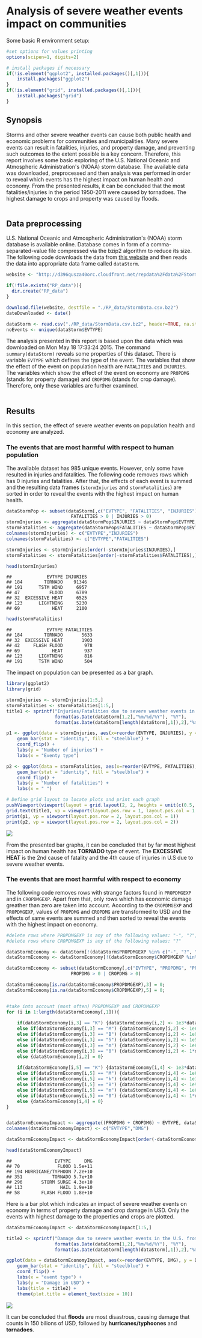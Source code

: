 # Analysis of severe weather events impact on communities
Some basic R environment setup:

```r
#set options for values printing
options(scipen=1, digits=2)

# install packages if necessary
if(!is.element("ggplot2", installed.packages()[,1])){
    install.packages("ggplot2")
}
if(!is.element("grid", installed.packages()[,1])){
    install.packages("grid")
}
```
## Synopsis
Storms and other severe weather events can cause both public health and economic problems for communities and municipalities. Many severe events can result in fatalities, injuries, and property damage, and preventing such outcomes to the extent possible is a key concern. Therefore, this report involves some basic exploring of the U.S. National Oceanic and Atmospheric Administration's (NOAA) storm database. The available data was downloaded, preprocessed and then analysis was performed in order to reveal which events has the highest impact on human health and economy. From the presented results, it can be concluded that the most fatalities/injuries in the period 1950-2011 were caused by tornadoes. The highest damage to crops and property was caused by floods.
<br><br>

## Data preprocessing
U.S. National Oceanic and Atmospheric Administration's (NOAA) storm database is available online. Database comes in form of a comma-separated-value file compressed via the bzip2 algorithm to reduce its size. The following code downloads the data from <a href=https://d396qusza40orc.cloudfront.net/repdata%2Fdata%2FStormData.csv.bz2>this website</a> and then reads the data into appropriate data frame called <code>dataStorm</code>.


```r
website <- "http://d396qusza40orc.cloudfront.net/repdata%2Fdata%2FStormData.csv.bz2"

if(!file.exists("RP_data")){
  dir.create("RP_data")
}

download.file(website, destfile = "./RP_data/StormData.csv.bz2")
dateDownloaded <- date()

dataStorm <- read.csv("./RP_data/StormData.csv.bz2", header=TRUE, na.strings = "")
noEvents <- unique(dataStorm$EVTYPE)
```

The analysis presented in this report is based upon the data which was downloaded on Mon May 18 17:33:24 2015. The command <code>summary(dataStorm)</code> reveals some properties of this dataset. There is variable <code>EVTYPE</code> which defines the type of the event. The variables that show the effect of the event on population health are <code>FATALITIES</code> and <code>INJURIES</code>. The variables which show the effect of the event on economy are <code>PROPDMG</code> (stands for property damage) and <code>CROPDMG</code> (stands for crop damage). Therefore, only these variables are further examined.
<br><br>

## Results

In this section, the effect of severe weather events on population health and economy are analyzed.


### The events that are most harmful with respect to human population
The available dataset has 985 unique events. However, only some have resulted in injuries and fatalities. The following code removes rows which has 0 injuries and fatalities. After that, the effects of each event is summed and the resulting data frames (<code>stormInjuries</code> and <code>stormFatalities</code>) are sorted in order to reveal the events with the highest impact on human health.



```r
dataStormPop <- subset(dataStorm[,c("EVTYPE", "FATALITIES", "INJURIES")],
                        FATALITIES > 0 | INJURIES > 0)
stormInjuries <- aggregate(dataStormPop$INJURIES ~ dataStormPop$EVTYPE, dataStormPop, sum)
stormFatalities <- aggregate(dataStormPop$FATALITIES ~ dataStormPop$EVTYPE, dataStormPop, sum)
colnames(stormInjuries) <- c("EVTYPE","INJURIES")
colnames(stormFatalities) <- c("EVTYPE","FATALITIES")

stormInjuries <- stormInjuries[order(-stormInjuries$INJURIES),]
stormFatalities <- stormFatalities[order(-stormFatalities$FATALITIES),]

head(stormInjuries)
```

```
##             EVTYPE INJURIES
## 184        TORNADO    91346
## 191      TSTM WIND     6957
## 47           FLOOD     6789
## 32  EXCESSIVE HEAT     6525
## 123      LIGHTNING     5230
## 69            HEAT     2100
```

```r
head(stormFatalities)
```

```
##             EVTYPE FATALITIES
## 184        TORNADO       5633
## 32  EXCESSIVE HEAT       1903
## 42     FLASH FLOOD        978
## 69            HEAT        937
## 123      LIGHTNING        816
## 191      TSTM WIND        504
```


The impact on population can be presented as a bar graph.


```r
library(ggplot2)
library(grid)

stormInjuries <- stormInjuries[1:5,]
stormFatalities <- stormFatalities[1:5,]
title1 <- sprintf("Injuries/Fatalities due to severe weather events in the U.S. from %s to %s",
                  format(as.Date(dataStorm[1,2],"%m/%d/%Y"), "%Y"),
                  format(as.Date(dataStorm[length(dataStorm[,1]),2],"%m/%d/%Y"), "%Y"))

p1 <- ggplot(data = stormInjuries, aes(x=reorder(EVTYPE, INJURIES), y = INJURIES)) + 
    geom_bar(stat = "identity", fill = "steelblue") + 
    coord_flip() + 
    labs(y = "Number of injuries") + 
    labs(x = "Eventy type")  

p2 <- ggplot(data = stormFatalities, aes(x=reorder(EVTYPE, FATALITIES), y = FATALITIES)) + 
    geom_bar(stat = "identity", fill = "steelblue") + 
    coord_flip() + 
    labs(y = "Number of fatalities") +
    labs(x = " ")  

# Define grid layout to locate plots and print each graph
pushViewport(viewport(layout = grid.layout(2, 2, heights = unit(c(0.5, 4), "null"))))
grid.text(title1, vp = viewport(layout.pos.row = 1, layout.pos.col = 1:2))
print(p1, vp = viewport(layout.pos.row = 2, layout.pos.col = 1))
print(p2, vp = viewport(layout.pos.row = 2, layout.pos.col = 2))
```

![](PA2_template_files/figure-html/makePlotHuman-1.png) 


From the presented bar graphs, it can be concluded that by far most highest impact on human health has **TORNADO** type of event. The **EXCESSIVE HEAT** is the 2nd cause of fatality and the 4th cause of injuries in U.S due to severe weather events.
<br>


### The events that are most harmful with respect to economy
The following code removes rows with strange factors found in <code>PROPDMGEXP</code> and in <code>CROPDMGEXP</code>. Apart from that, only rows which has economic damage greather than zero are taken into account. According to the <code>CROPDMGEXP</code> and <code>PROPDMGEXP</code>, values of <code>PROPDMG</code> and <code>CROPDMG</code> are transformed to USD and the effects of same events are summed and then sorted to reveal the events with the highest impact on economy.


```r
#delete rows where PROPDMGEXP is any of the following values: "-", "?", "+"
#delete rows where CROPDMGEXP is any of the following values: "?"

dataStormEconomy <- dataStorm[!(dataStorm$PROPDMGEXP %in% c("-", "?", "+")),]
dataStormEconomy <- dataStormEconomy[!(dataStormEconomy$CROPDMGEXP %in% c("?")),]

dataStormEconomy <- subset(dataStormEconomy[,c("EVTYPE", "PROPDMG", "PROPDMGEXP", "CROPDMG", "CROPDMGEXP")],
                        PROPDMG > 0 | CROPDMG > 0)

dataStormEconomy[is.na(dataStormEconomy$PROPDMGEXP),3] = 0;
dataStormEconomy[is.na(dataStormEconomy$CROPDMGEXP),5] = 0;


#take into account (most often) PROPDMGEXP and CROPDMGEXP
for (i in 1:length(dataStormEconomy[,1])){
    
    if(dataStormEconomy[i,3] == "K") {dataStormEconomy[i,2] <- 1e3*dataStormEconomy[i,2]}
    else if(dataStormEconomy[i,3] == "M") {dataStormEconomy[i,2] <- 1e6*dataStormEconomy[i,2]}
    else if(dataStormEconomy[i,3] == "B") {dataStormEconomy[i,2] <- 1e9*dataStormEconomy[i,2]}
    else if(dataStormEconomy[i,3] == "5") {dataStormEconomy[i,2] <- 1e5*dataStormEconomy[i,2]}
    else if(dataStormEconomy[i,3] == "m") {dataStormEconomy[i,2] <- 1e6*dataStormEconomy[i,2]}
    else if(dataStormEconomy[i,3] == "0") {dataStormEconomy[i,2] <- 1*dataStormEconomy[i,2]}
    else {dataStormEconomy[i,2] = 0}
    
    if(dataStormEconomy[i,5] == "K") {dataStormEconomy[i,4] <- 1e3*dataStormEconomy[i,4]}
    else if(dataStormEconomy[i,5] == "M") {dataStormEconomy[i,4] <- 1e6*dataStormEconomy[i,4]}
    else if(dataStormEconomy[i,5] == "k") {dataStormEconomy[i,4] <- 1e3*dataStormEconomy[i,4]}
    else if(dataStormEconomy[i,5] == "B") {dataStormEconomy[i,4] <- 1e9*dataStormEconomy[i,4]}
    else if(dataStormEconomy[i,5] == "m") {dataStormEconomy[i,4] <- 1e6*dataStormEconomy[i,4]}
    else if(dataStormEconomy[i,5] == "0") {dataStormEconomy[i,4] <- 1*dataStormEconomy[i,4]}
    else {dataStormEconomy[i,4] = 0}
}


dataStormEconomyImpact <- aggregate((PROPDMG + CROPDMG) ~ EVTYPE, dataStormEconomy, sum)
colnames(dataStormEconomyImpact) <- c("EVTYPE","DMG")

dataStormEconomyImpact <- dataStormEconomyImpact[order(-dataStormEconomyImpact$DMG),]

head(dataStormEconomyImpact)
```

```
##                EVTYPE     DMG
## 70              FLOOD 1.5e+11
## 194 HURRICANE/TYPHOON 7.2e+10
## 351           TORNADO 5.7e+10
## 296       STORM SURGE 4.3e+10
## 113              HAIL 1.9e+10
## 58        FLASH FLOOD 1.8e+10
```

Here is a bar plot which indicates an impact of severe weather events on economy in terms of property damage and crop damage in USD. Only the events with highest damage to the properties and crops are plotted.


```r
dataStormEconomyImpact <- dataStormEconomyImpact[1:5,]

title2 <- sprintf("Damage due to severe weather events in the U.S. from %s to %s",
                  format(as.Date(dataStorm[1,2],"%m/%d/%Y"), "%Y"),
                  format(as.Date(dataStorm[length(dataStorm[,1]),2],"%m/%d/%Y"), "%Y"))

ggplot(data = dataStormEconomyImpact, aes(x=reorder(EVTYPE, DMG), y = DMG)) +
    geom_bar(stat = "identity", fill = "steelblue") +
    coord_flip() +
    labs(x = "event type") +
    labs(y = "Damage in USD") +
    labs(title = title2) + 
    theme(plot.title = element_text(size = 10))
```

![](PA2_template_files/figure-html/makePlotEconomy-1.png) 

It can be concluded that **floods** are most disastrous, causing damage that counts in 150 bilions of USD, followed by **hurricanes/typhoones** and **tornadoes**.
<br><br>
